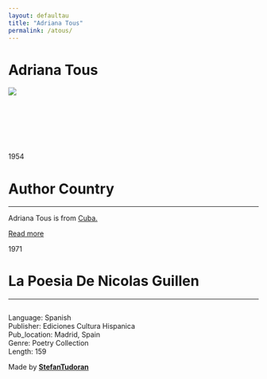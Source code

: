 ```yaml
---
layout: defaultau
title: "Adriana Tous"
permalink: /atous/
---
```

<!-- partial:index.partial.html -->
<div class="content">
    <h1>Adriana Tous</h1>
    <div class="quote">
        <div><img src="https://t4.ftcdn.net/jpg/03/40/12/49/360_F_340124934_bz3pQTLrdFpH92ekknuaTHy8JuXgG7fi.jpg" class="logo"></div>
    </div>
    <div class="timeline">
        <div style="padding-bottom:100px;"></div>
        <div class="block">
            <div class="date right"><p class="right"> 1954 </p></div>
            <div class="dot"></div>
            <div class="left first">
            <div class="author_country">
                <h1>Author Country</h1><hr>
            <div class="aclocation"><p>Adriana Tous is from <a href="http://localhost:4000/14">Cuba.</a></p></div>
              <div class="acreadmore">  <a href="https://en.wikipedia.org/wiki/Nicolás_Guillén" target="_blank">Read more</a></div>
            </div>
            </div>
        </div>
        <div class="block">
            <div class="date left"><p class="left">1971</p></div>
            <div class="dot"></div>
            <div class="right">
                <h1>La Poesia De Nicolas Guillen</h1><hr>
                <p><img src=""></p>
                <p>
                Language: Spanish<br/>
                Publisher: Ediciones Cultura Hispanica<br/>
                Pub_location: Madrid, Spain<br/>
                Genre: Poetry Collection<br/>
                Length: 159</p>
            </div>
        </div>
        <div id="footer">
        <p id="copyright">Made by&nbsp;<strong><a href="https://www.linkedin.com/in/nicolae-stefan-tudoran-b02291127/" target="_blank">StefanTudoran</a></strong></p>
    </div>
</div>
<!-- partial -->
  <script src='https://cdnjs.cloudflare.com/ajax/libs/jquery/3.1.1/jquery.min.js'></script><script  src="assets/js/authorscript.js"></script>
